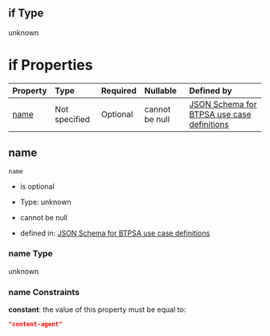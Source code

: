 ## if Type

unknown

# if Properties

| Property      | Type          | Required | Nullable       | Defined by                                                                                                                                                                                                        |
| :------------ | :------------ | :------- | :------------- | :---------------------------------------------------------------------------------------------------------------------------------------------------------------------------------------------------------------- |
| [name](#name) | Not specified | Optional | cannot be null | [JSON Schema for BTPSA use case definitions](btpsa-usecase-properties-services-items-allof-1-then-allof-25-if-properties-name.md "undefined#/properties/services/items/allOf/1/then/allOf/25/if/properties/name") |

## name



`name`

*   is optional

*   Type: unknown

*   cannot be null

*   defined in: [JSON Schema for BTPSA use case definitions](btpsa-usecase-properties-services-items-allof-1-then-allof-25-if-properties-name.md "undefined#/properties/services/items/allOf/1/then/allOf/25/if/properties/name")

### name Type

unknown

### name Constraints

**constant**: the value of this property must be equal to:

```json
"content-agent"
```
